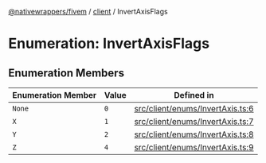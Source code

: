 [@nativewrappers/fivem](../../README.md) / [client](../README.md) / InvertAxisFlags

# Enumeration: InvertAxisFlags

## Enumeration Members

| Enumeration Member | Value | Defined in |
| ------ | ------ | ------ |
| `None` | `0` | [src/client/enums/InvertAxis.ts:6](https://github.com/nativewrappers/fivem/blob/a98996c0c5fa01724c4f2137e7528f7f3c03bc27/src/client/enums/InvertAxis.ts#L6) |
| `X` | `1` | [src/client/enums/InvertAxis.ts:7](https://github.com/nativewrappers/fivem/blob/a98996c0c5fa01724c4f2137e7528f7f3c03bc27/src/client/enums/InvertAxis.ts#L7) |
| `Y` | `2` | [src/client/enums/InvertAxis.ts:8](https://github.com/nativewrappers/fivem/blob/a98996c0c5fa01724c4f2137e7528f7f3c03bc27/src/client/enums/InvertAxis.ts#L8) |
| `Z` | `4` | [src/client/enums/InvertAxis.ts:9](https://github.com/nativewrappers/fivem/blob/a98996c0c5fa01724c4f2137e7528f7f3c03bc27/src/client/enums/InvertAxis.ts#L9) |
